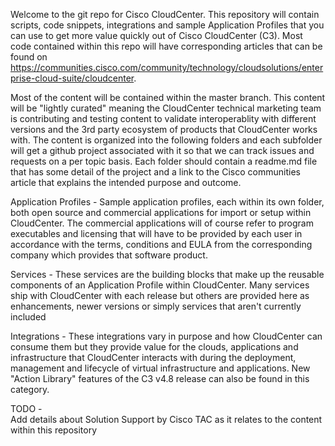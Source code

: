 Welcome to the git repo for Cisco CloudCenter.  This repository will contain scripts, code snippets, integrations and sample Application Profiles that you can use to get more value quickly out of Cisco CloudCenter (C3).  Most code contained within this repo will have corresponding articles that can be found on https://communities.cisco.com/community/technology/cloudsolutions/enterprise-cloud-suite/cloudcenter.

Most of the content will be contained within the master branch.  This content will be "lightly curated" meaning the CloudCenter technical marketing team is contributing and testing content to validate interoperablity with different versions and the 3rd party ecosystem of products that CloudCenter works with.  The content is organized into the following folders and each subfolder will get a github project associated with it so that we can track issues and requests on a per topic basis.  Each folder should contain a readme.md file that has some detail of the project and a link to the Cisco communities article that explains the intended purpose and outcome.



Application Profiles -
    Sample application profiles, each within its own folder, both open source and commercial applications for import or setup within CloudCenter.  The commercial applications will of course refer to program executables and licensing that will have to be provided by each user in accordance with the terms, conditions and EULA from the corresponding company which provides that software product.

Services -
    These services are the building blocks that make up the reusable components of an Application Profile within CloudCenter.  Many services ship with CloudCenter with each release but others are provided here as enhancements, newer versions or simply services that aren't currently included

Integrations -
    These integrations vary in purpose and how CloudCenter can consume them but they provide value for the clouds, applications and infrastructure that CloudCenter interacts with during the deployment, management and lifecycle of virtual infrastructure and applications.  New "Action Library" features of the C3 v4.8 release can also be found in this category.



TODO -  
    Add details about Solution Support by Cisco TAC as it relates to the content within this repository
